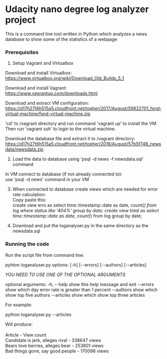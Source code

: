 # Udacity nano degree log analyzer project

This is a command line tool written in Python which analyzes a news database to show some of the statistics of a webpage

### Prerequisites

1. Setup Vagrant and Virtualbox

Download and install Virtualbox:<br>
https://www.virtualbox.org/wiki/Download_Old_Builds_5_1

Download and install Vagrant:<br>
https://www.vagrantup.com/downloads.html

Download and extract VM configuration:<br>
https://d17h27t6h515a5.cloudfront.net/topher/2017/August/59822701_fsnd-virtual-machine/fsnd-virtual-machine.zip 

'cd' to /vagrant directory and run command 'vagrant up' to install the VM.
Then run 'vagrant ssh' to login to the virtual machine.

Download the database file and extract it to /vagrant directory:<br>
https://d17h27t6h515a5.cloudfront.net/topher/2016/August/57b5f748_newsdata/newsdata.zip 

2. Load the data to database using 'psql -d news -f newsdata.sql' command

In VM connect to database (if not already connected to):<br>
use 'psql -d news' command in your VM

3. When connected to database create views which are needed for error rate calculation:<br> 
Copy paste this:<br>
create view errs as select time::timestamp::date as date, count(*) from log where status like '404%' group by date;
create view total as select time::timestamp::date as date, count(*) from log group by date;

4. Download and put the loganalyser.py in the same directory as the newsdata.sql<br>

### Running the code

Run the script file from command line: 

pyhton loganalyser.py options: [-h] [--errors] [--authors] [--articles]

*YOU NEED TO USE ONE OF THE OPTIONAL ARGUMENTS*

optional arguments:
  -h, --help  show this help message and exit
  --errors    show which day error rate is greater than 1 percent
  --authors   show which show top five authors
  --articles  show which show top three articles

For example: 

python loganalyser.py --articles

Will produce:<br>
<br>
Article - View count<br>
Candidate is jerk, alleges rival - 338647 views<br>
Bears love berries, alleges bear - 253801 views<br>
Bad things gone, say good people - 170098 views<br>
